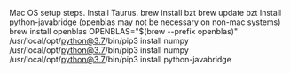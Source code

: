 Mac OS setup steps.
Install Taurus.
    brew install bzt
    brew update bzt
Install python-javabridge (openblas may not be necessary on non-mac systems)
    brew install openblas
    OPENBLAS="$(brew --prefix openblas)" /usr/local/opt/python@3.7/bin/pip3 install numpy
    /usr/local/opt/python@3.7/bin/pip3 install numpy
    /usr/local/opt/python@3.7/bin/pip3 install python-javabridge